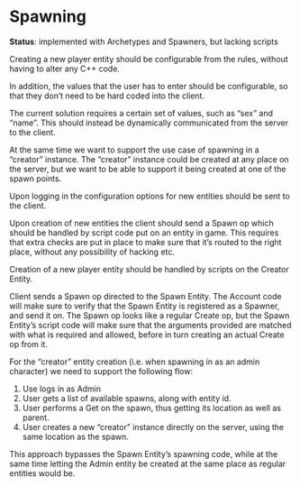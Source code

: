 # Spawning

__Status__: implemented with Archetypes and Spawners, but lacking scripts

Creating a new player entity should be configurable from the rules, without having to alter any C++ code.

In addition, the values that the user has to enter should be configurable, so that they don’t need to be hard coded into the client.

The current solution requires a certain set of values, such as “sex” and “name”. This should instead be dynamically communicated from the server to the client.

At the same time we want to support the use case of spawning in a “creator” instance. The “creator” instance could be created at any place on the server, but we want to be able to support it being
created at one of the spawn points.

Upon logging in the configuration options for new entities should be sent to the client.

Upon creation of new entities the client should send a Spawn op which should be handled by script code put on an entity in game. This requires that extra checks are put in place to make sure that it’s
routed to the right place, without any possibility of hacking etc.

Creation of a new player entity should be handled by scripts on the Creator Entity.

Client sends a Spawn op directed to the Spawn Entity. The Account code will make sure to verify that the Spawn Entity is registered as a Spawner, and send it on. The Spawn op looks like a regular
Create op, but the Spawn Entity’s script code will make sure that the arguments provided are matched with what is required and allowed, before in turn creating an actual Create op from it.

For the “creator” entity creation (i.e. when spawning in as an admin character) we need to support the following flow:

1. Use logs in as Admin
2. User gets a list of available spawns, along with entity id.
3. User performs a Get on the spawn, thus getting its location as well as parent.
4. User creates a new “creator” instance directly on the server, using the same location as the spawn.

This approach bypasses the Spawn Entity’s spawning code, while at the same time letting the Admin entity be created at the same place as regular entities would be.
